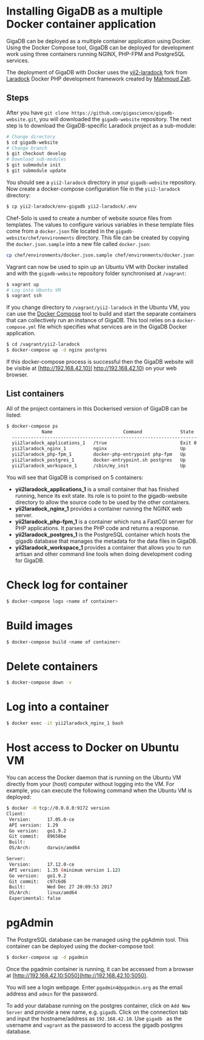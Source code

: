 # Installing GigaDB as a multiple Docker container application

GigaDB can be deployed as a multiple container application using Docker. Using
the Docker Compose tool, GigaDB can be deployed for development work using
three containers running NGINX, PHP-FPM and PostgreSQL services.

The deployment of GigaDB with Docker uses the 
[yii2-laradock](https://github.com/ydatech/yii2-laradock) fork from
[Laradock](https://github.com/laradock/laradock) Docker PHP development
framework created by [Mahmoud Zalt](https://github.com/Mahmoudz). 

## Steps

After you have `git clone https://github.com/gigascience/gigadb-website.git`, 
you will downloaded the `gigadb-website` repository. The next step is to 
download the GigaDB-specific Laradock project as a sub-module:
```bash
# Change directory
$ cd gigadb-website
# Change branch
$ git checkout develop
# Download sub-modules
$ git submodule init
$ git submodule update
```

You should see a `yii2-laradock` directory in your `gigadb-website` repository. 
Now create a docker-compose configuration file in the `yii2-laradock` directory:
```bash
$ cp yii2-laradock/env-gigadb yii2-laradock/.env
```

Chef-Solo is used to create a number of website source files from templates. The
values to configure various variables in these template files come from a 
`docker.json` file located in the `gigadb-website/chef/environments`
directory. This file can be created by copying the `docker.json.sample` 
into a new file called `docker.json`:

```bash
cp chef/environments/docker.json.sample chef/environments/docker.json
```

Vagrant can now be used to spin up an Ubuntu VM with Docker installed and with 
the `gigadb-website` repository folder synchronised at `/vagrant`:
```bash
$ vagrant up
# Log into Ubuntu VM
$ vagrant ssh
```

If you change directory to `/vagrant/yii2-laradock` in the Ubuntu VM, you can 
use the [Docker Compose](https://docs.docker.com/compose/) tool to build and 
start the separate containers that can collectively run an instance of GigaDB. 
This tool relies on a `docker-compose.yml` file which specifies what services 
are in the GigaDB Docker application.
```bash
$ cd /vagrant/yii2-laradock
$ docker-compose up -d nginx postgres 
```

If this docker-compose process is successful then the GigaDB website will be 
visible at [http://192.168.42.10]( http://192.168.42.10) on your web browser.

## List containers

All of the project containers in this Dockerised version of GigaDB can be 
listed:

```bash
$ docker-compose ps
             Name                          Command              State                     Ports                  
  ---------------------------------------------------------------------------------------------------------------
  yii2laradock_applications_1   /true                           Exit 0                                           
  yii2laradock_nginx_1          nginx                           Up       0.0.0.0:443->443/tcp, 0.0.0.0:80->80/tcp
  yii2laradock_php-fpm_1        docker-php-entrypoint php-fpm   Up       9000/tcp                                
  yii2laradock_postgres_1       docker-entrypoint.sh postgres   Up       0.0.0.0:5432->5432/tcp                  
  yii2laradock_workspace_1      /sbin/my_init                   Up       0.0.0.0:2222->22/tcp    
```

You will see that GigaDB is comprised on 5 containers:

 * **yii2laradock_applications_1** is a small container that has finished running,
 hence its exit state. Its role is to point to the gigadb-website directory to
 allow the source code to be used by the other containers.
 * **yii2laradock_nginx_1** provides a container running the NGINX web server.
 * **yii2laradock_php-fpm_1** is a container which runs a FastCGI server for 
 PHP applications. It parses the PHP code and returns a response.
 * **yii2laradock_postgres_1** is the PostgreSQL container which hosts the
 gigadb database that manages the metadata for the data files in GigaDB.
 * **yii2laradock_workspace_1** provides a container that allows you to run
  artisan and other command line tools when doing development coding for GigaDB.

# Check log for container

```bash
$ docker-compose logs <name of container>
```

# Build images
```bash
$ docker-compose build <name of container>
```

# Delete containers
```bash
$ docker-compose down -v
```

# Log into a  container
```bash
$ docker exec -it yii2laradock_nginx_1 bash
```

# Host access to Docker on Ubuntu VM

You can access the Docker daemon that is running on the Ubuntu VM directly from
your (host) computer without logging into the VM. For example, you can execute
the following command when the Ubuntu VM is deployed:

```bash
$ docker -H tcp://0.0.0.0:9172 version
Client:
 Version:      17.05.0-ce
 API version:  1.29
 Go version:   go1.9.2
 Git commit:   89658be
 Built:        
 OS/Arch:      darwin/amd64

Server:
 Version:      17.12.0-ce
 API version:  1.35 (minimum version 1.12)
 Go version:   go1.9.2
 Git commit:   c97c6d6
 Built:        Wed Dec 27 20:09:53 2017
 OS/Arch:      linux/amd64
 Experimental: false

```

# pgAdmin

The PostgreSQL database can be managed using the pgAdmin tool. This container
can be deployed using the docker-compose tool:

```bash
$ docker-compose up -d pgadmin
```

Once the pgadmin container is running, it can be accessed from a browser at 
[http://192.168.42.10:5050](http://192.168.42.10:5050).

You will see a login webpage. Enter `pgadmin4@pgadmin.org` as the email address
and `admin` for the password.

To add your database running on the postgres container, click on `Add New 
Server` and provide a new name, e.g. `gigadb`. Click on the connection tab and
input the hostname/address as `192.168.42.10`. Use `gigadb ` as the username and
`vagrant` as the password to access the gigadb postgres database.

